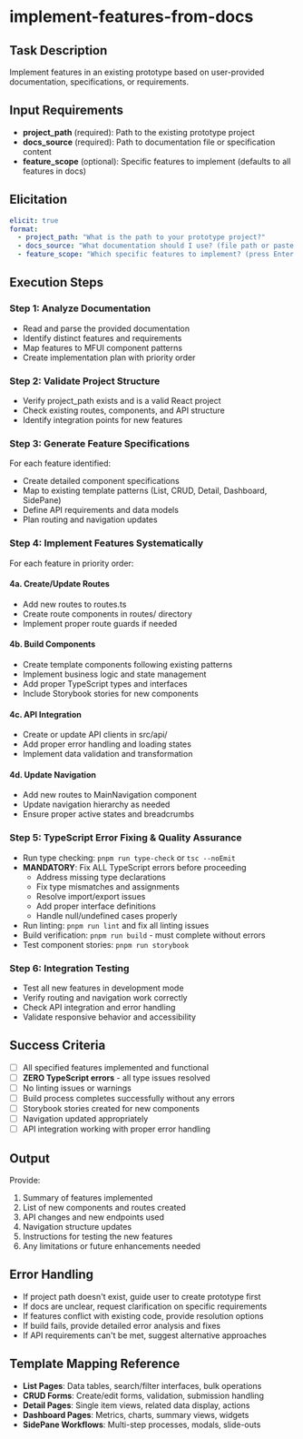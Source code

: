 # implement-features-from-docs

## Task Description
Implement features in an existing prototype based on user-provided documentation, specifications, or requirements.

## Input Requirements
- **project_path** (required): Path to the existing prototype project
- **docs_source** (required): Path to documentation file or specification content
- **feature_scope** (optional): Specific features to implement (defaults to all features in docs)

## Elicitation
```yaml
elicit: true
format:
  - project_path: "What is the path to your prototype project?"
  - docs_source: "What documentation should I use? (file path or paste content)"
  - feature_scope: "Which specific features to implement? (press Enter for all)"
```

## Execution Steps

### Step 1: Analyze Documentation
- Read and parse the provided documentation
- Identify distinct features and requirements
- Map features to MFUI component patterns
- Create implementation plan with priority order

### Step 2: Validate Project Structure
- Verify project_path exists and is a valid React project
- Check existing routes, components, and API structure
- Identify integration points for new features

### Step 3: Generate Feature Specifications
For each feature identified:
- Create detailed component specifications
- Map to existing template patterns (List, CRUD, Detail, Dashboard, SidePane)
- Define API requirements and data models
- Plan routing and navigation updates

### Step 4: Implement Features Systematically
For each feature in priority order:

#### 4a. Create/Update Routes
- Add new routes to routes.ts
- Create route components in routes/ directory
- Implement proper route guards if needed

#### 4b. Build Components
- Create template components following existing patterns
- Implement business logic and state management
- Add proper TypeScript types and interfaces
- Include Storybook stories for new components

#### 4c. API Integration
- Create or update API clients in src/api/
- Add proper error handling and loading states
- Implement data validation and transformation

#### 4d. Update Navigation
- Add new routes to MainNavigation component
- Update navigation hierarchy as needed
- Ensure proper active states and breadcrumbs

### Step 5: TypeScript Error Fixing & Quality Assurance
- Run type checking: `pnpm run type-check` or `tsc --noEmit`
- **MANDATORY**: Fix ALL TypeScript errors before proceeding
  - Address missing type declarations
  - Fix type mismatches and assignments
  - Resolve import/export issues
  - Add proper interface definitions
  - Handle null/undefined cases properly
- Run linting: `pnpm run lint` and fix all linting issues
- Build verification: `pnpm run build` - must complete without errors
- Test component stories: `pnpm run storybook`

### Step 6: Integration Testing
- Test all new features in development mode
- Verify routing and navigation work correctly
- Check API integration and error handling
- Validate responsive behavior and accessibility

## Success Criteria
- [ ] All specified features implemented and functional
- [ ] **ZERO TypeScript errors** - all type issues resolved
- [ ] No linting issues or warnings
- [ ] Build process completes successfully without any errors
- [ ] Storybook stories created for new components
- [ ] Navigation updated appropriately
- [ ] API integration working with proper error handling

## Output
Provide:
1. Summary of features implemented
2. List of new components and routes created
3. API changes and new endpoints used
4. Navigation structure updates
5. Instructions for testing the new features
6. Any limitations or future enhancements needed

## Error Handling
- If project path doesn't exist, guide user to create prototype first
- If docs are unclear, request clarification on specific requirements
- If features conflict with existing code, provide resolution options
- If build fails, provide detailed error analysis and fixes
- If API requirements can't be met, suggest alternative approaches

## Template Mapping Reference
- **List Pages**: Data tables, search/filter interfaces, bulk operations
- **CRUD Forms**: Create/edit forms, validation, submission handling
- **Detail Pages**: Single item views, related data display, actions
- **Dashboard Pages**: Metrics, charts, summary views, widgets
- **SidePane Workflows**: Multi-step processes, modals, slide-outs